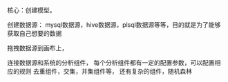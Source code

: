 核心：创建模型。

创建数据源：  mysql数据源，hive数据源，plsql数据源等等，目的就是为了能够获取自己想要的数据

拖拽数据源到画布上，

连接数据源和系统的分析组件，
每个分析组件都有一定的配置参数，可以配置相应的规则
去重组件，交集，并集组件等，
还有复杂的组件，随机森林